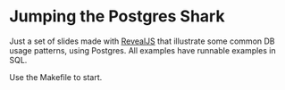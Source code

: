 # Jumping the Postgres Shark

Just a set of slides made with [RevealJS](https://revealjs.com/) that illustrate some
common DB usage patterns, using Postgres.  All examples have runnable examples in SQL.

Use the Makefile to start.
